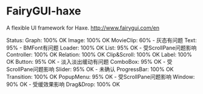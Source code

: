 # FairyGUI-haxe
A flexible UI framework for Haxe. http://www.fairygui.com/en


Status:
Graph: 100% OK
Image: 100% OK
MovieClip: 60% - 灰态有问题
Text: 95% - BMFont有问题
Loader: 100% OK
List: 95% OK - 受ScrollPane问题影响
Controller: 100% OK
Relation: 100% OK
Clip&Scroll: 100% OK
Label: 100% OK
Button: 95% OK - 淡入淡出缓动有问题
ComboBox: 95% OK - 受ScrollPane问题影响
Slider: 95% OK - 未确认
ProgressBar: 100% OK
Transition: 100% OK
PopupMenu: 95% OK - 受ScrollPane问题影响
Window: 90% OK - 受缓效果影响
Drag&Drop: 100% OK